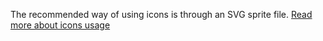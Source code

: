 The recommended way of using icons is through an SVG sprite file. [Read more about icons usage]([[docsref:/extend/icons/#use-icons]])
